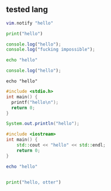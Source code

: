 ## tested lang

```lua
vim.notify "hello"
```

```python
print("hello")
```

```js
console.log("hello");
console.log("fucking impossible");
```

```bash
echo "hello"
```

```typescript
console.log("hello");
```

```vim
echo "hello"
```

```c
#include <stdio.h>
int main() {
  printf("hello\n");
  return 0;
}
```

```java
System.out.println("hello");
```

```cpp
#include <iostream>
int main() {
    std::cout << "hello" << std::endl;
    return 0;
}
```

```powershell
echo "hello"
```

```norg

```

```python
print("hello, otter")
```
